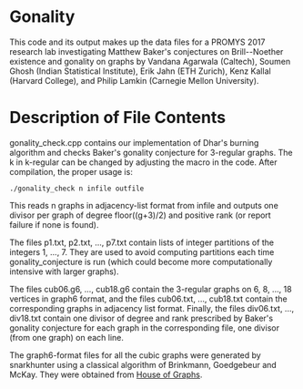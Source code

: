 # Gonality
This code and its output makes up the data files for a PROMYS 2017 research lab investigating Matthew Baker's conjectures on Brill--Noether existence and gonality on graphs by Vandana Agarwala (Caltech), Soumen Ghosh (Indian Statistical Institute), Erik Jahn (ETH Zurich), Kenz Kallal (Harvard College), and Philip Lamkin (Carnegie Mellon University).

# Description of File Contents
gonality_check.cpp contains our implementation of Dhar's burning algorithm and checks Baker's gonality conjecture for 3-regular graphs. The k in k-regular can be changed by adjusting the macro in the code. After compilation, the proper usage is:
```
./gonality_check n infile outfile
```
This reads n graphs in adjacency-list format from infile and outputs one divisor per graph of degree floor((g+3)/2) and positive rank (or report failure if none is found). 

The files p1.txt, p2.txt, ..., p7.txt contain lists of integer partitions of the integers 1, ..., 7. They are used to avoid computing partitions each time gonality_conjecture is run (which could become more computationally intensive with larger graphs). 

The files cub06.g6, ..., cub18.g6 contain the 3-regular graphs on 6, 8, ..., 18 vertices in graph6 format, and the files cub06.txt, ..., cub18.txt contain the corresponding graphs in adjacency list format. Finally, the files div06.txt, ..., div18.txt contain one divisor of degree and rank prescribed by Baker's gonality conjecture for each graph in the corresponding file, one divisor (from one graph) on each line.

The graph6-format files for all the cubic graphs were generated by snarkhunter using a classical algorithm of Brinkmann, Goedgebeur and McKay. They were obtained from [House of Graphs](https://hog.grinvin.org/Cubic).
